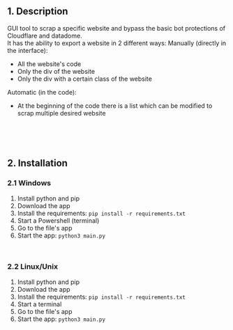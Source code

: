 ## 1. Description
GUI tool to scrap a specific website and bypass the basic bot protections of Cloudflare and datadome.
<br>
It has the ability to export a website in 2 different ways:
Manually (directly in the interface):
- All the website's code
- Only the div of the website
- Only the div with a certain class of the website

Automatic (in the code):
- At the beginning of the code there is a list which can be modified to scrap multiple desired website

<br>
<br>
<br>

## 2. Installation
### 2.1 Windows
1. Install python and pip
2. Download the app
3. Install the requirements:  ```pip install -r requirements.txt```
4. Start a Powershell (terminal)
5. Go to the file's app
6. Start the app: ```python3 main.py```

<br>

### 2.2 Linux/Unix
1. Install python and pip
2. Download the app
3. Install the requirements:  ```pip install -r requirements.txt```
4. Start a terminal
5. Go to the file's app
6. Start the app: ```python3 main.py```
